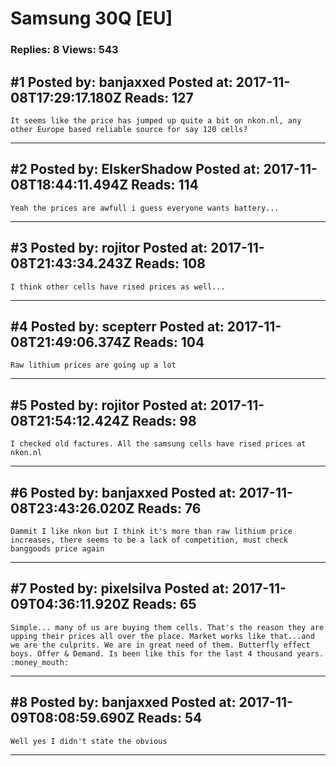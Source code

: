 # Samsung 30Q \[EU\]

### Replies: 8 Views: 543

## \#1 Posted by: banjaxxed Posted at: 2017-11-08T17:29:17.180Z Reads: 127

```
It seems like the price has jumped up quite a bit on nkon.nl, any other Europe based reliable source for say 120 cells?
```

---
## \#2 Posted by: ElskerShadow Posted at: 2017-11-08T18:44:11.494Z Reads: 114

```
Yeah the prices are awfull i guess everyone wants battery...
```

---
## \#3 Posted by: rojitor Posted at: 2017-11-08T21:43:34.243Z Reads: 108

```
I think other cells have rised prices as well...
```

---
## \#4 Posted by: scepterr Posted at: 2017-11-08T21:49:06.374Z Reads: 104

```
Raw lithium prices are going up a lot
```

---
## \#5 Posted by: rojitor Posted at: 2017-11-08T21:54:12.424Z Reads: 98

```
I checked old factures. All the samsung cells have rised prices at nkon.nl
```

---
## \#6 Posted by: banjaxxed Posted at: 2017-11-08T23:43:26.020Z Reads: 76

```
Dammit I like nkon but I think it's more than raw lithium price increases, there seems to be a lack of competition, must check banggoods price again
```

---
## \#7 Posted by: pixelsilva Posted at: 2017-11-09T04:36:11.920Z Reads: 65

```
Simple... many of us are buying them cells. That's the reason they are upping their prices all over the place. Market works like that...and we are the culprits. We are in great need of them. Butterfly effect boys. Offer & Demand. Is been like this for the last 4 thousand years. :money_mouth:
```

---
## \#8 Posted by: banjaxxed Posted at: 2017-11-09T08:08:59.690Z Reads: 54

```
Well yes I didn't state the obvious
```

---
